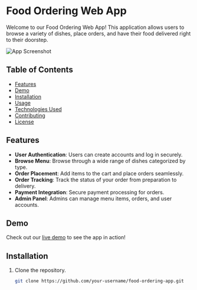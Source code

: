 # Food Ordering Web App

Welcome to our Food Ordering Web App! This application allows users to browse a variety of dishes, place orders, and have their food delivered right to their doorstep.

![App Screenshot]([screenshot.png](https://github.com/mohitnegi22/FoodiesHub/blob/main/Screenshot%202024-01-03%20005422.png))

## Table of Contents
- [Features](#features)
- [Demo](#demo)
- [Installation](#installation)
- [Usage](#usage)
- [Technologies Used](#technologies-used)
- [Contributing](#contributing)
- [License](#license)

## Features
- **User Authentication**: Users can create accounts and log in securely.
- **Browse Menu**: Browse through a wide range of dishes categorized by type.
- **Order Placement**: Add items to the cart and place orders seamlessly.
- **Order Tracking**: Track the status of your order from preparation to delivery.
- **Payment Integration**: Secure payment processing for orders.
- **Admin Panel**: Admins can manage menu items, orders, and user accounts.

## Demo
Check out our [live demo](#) to see the app in action!

## Installation
1. Clone the repository.
   ```bash
   git clone https://github.com/your-username/food-ordering-app.git
